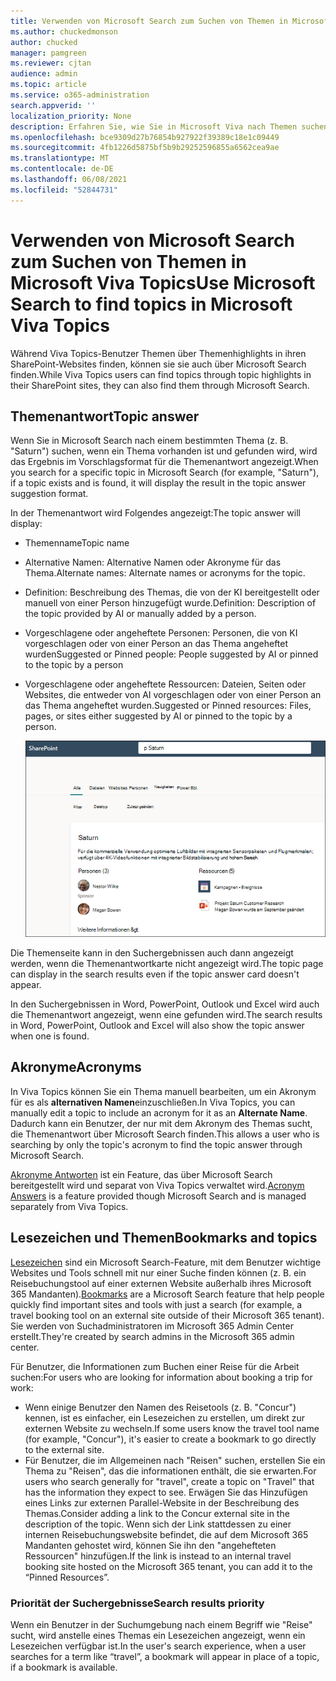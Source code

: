 ```yaml
---
title: Verwenden von Microsoft Search zum Suchen von Themen in Microsoft Viva Topics
ms.author: chuckedmonson
author: chucked
manager: pamgreen
ms.reviewer: cjtan
audience: admin
ms.topic: article
ms.service: o365-administration
search.appverid: ''
localization_priority: None
description: Erfahren Sie, wie Sie in Microsoft Viva nach Themen suchen können.
ms.openlocfilehash: bce9309d27b76854b927922f39389c18e1c09449
ms.sourcegitcommit: 4fb1226d5875bf5b9b29252596855a6562cea9ae
ms.translationtype: MT
ms.contentlocale: de-DE
ms.lasthandoff: 06/08/2021
ms.locfileid: "52844731"
---
```

# <a name="use-microsoft-search-to-find-topics-in-microsoft-viva-topics"></a><span data-ttu-id="1ec82-103">Verwenden von Microsoft Search zum Suchen von Themen in Microsoft Viva Topics</span><span class="sxs-lookup"><span data-stu-id="1ec82-103">Use Microsoft Search to find topics in Microsoft Viva Topics</span></span>

<span data-ttu-id="1ec82-104">Während Viva Topics-Benutzer Themen über Themenhighlights in ihren SharePoint-Websites finden, können sie sie auch über Microsoft Search finden.</span><span class="sxs-lookup"><span data-stu-id="1ec82-104">While Viva Topics users can find topics through topic highlights in their SharePoint sites, they can also find them through Microsoft Search.</span></span> 

## <a name="topic-answer"></a><span data-ttu-id="1ec82-105">Themenantwort</span><span class="sxs-lookup"><span data-stu-id="1ec82-105">Topic answer</span></span>

<span data-ttu-id="1ec82-106">Wenn Sie in Microsoft Search nach einem bestimmten Thema (z. B. "Saturn") suchen, wenn ein Thema vorhanden ist und gefunden wird, wird das Ergebnis im Vorschlagsformat für die Themenantwort angezeigt.</span><span class="sxs-lookup"><span data-stu-id="1ec82-106">When you search for a specific topic in Microsoft Search (for example, "Saturn"), if a topic exists and is found, it will display the result in the topic answer suggestion format.</span></span>

<span data-ttu-id="1ec82-107">In der Themenantwort wird Folgendes angezeigt:</span><span class="sxs-lookup"><span data-stu-id="1ec82-107">The topic answer will display:</span></span>
- <span data-ttu-id="1ec82-108">Themenname</span><span class="sxs-lookup"><span data-stu-id="1ec82-108">Topic name</span></span>
- <span data-ttu-id="1ec82-109">Alternative Namen: Alternative Namen oder Akronyme für das Thema.</span><span class="sxs-lookup"><span data-stu-id="1ec82-109">Alternate names: Alternate names or acronyms for the topic.</span></span>
- <span data-ttu-id="1ec82-110">Definition: Beschreibung des Themas, die von der KI bereitgestellt oder manuell von einer Person hinzugefügt wurde.</span><span class="sxs-lookup"><span data-stu-id="1ec82-110">Definition: Description of the topic provided by AI or manually added by a person.</span></span>
- <span data-ttu-id="1ec82-111">Vorgeschlagene oder angeheftete Personen: Personen, die von KI vorgeschlagen oder von einer Person an das Thema angeheftet wurden</span><span class="sxs-lookup"><span data-stu-id="1ec82-111">Suggested or Pinned people: People suggested by AI or pinned to the topic by a person</span></span>
- <span data-ttu-id="1ec82-112">Vorgeschlagene oder angeheftete Ressourcen: Dateien, Seiten oder Websites, die entweder von AI vorgeschlagen oder von einer Person an das Thema angeheftet wurden.</span><span class="sxs-lookup"><span data-stu-id="1ec82-112">Suggested or Pinned resources: Files, pages, or sites either suggested by AI or pinned to the topic by a person.</span></span> 

   ![Thema in der Suche](../media/knowledge-management/search-topic-answer.png) 

<span data-ttu-id="1ec82-114">Die Themenseite kann in den Suchergebnissen auch dann angezeigt werden, wenn die Themenantwortkarte nicht angezeigt wird.</span><span class="sxs-lookup"><span data-stu-id="1ec82-114">The topic page can display in the search results even if the topic answer card doesn't appear.</span></span>

<span data-ttu-id="1ec82-115">In den Suchergebnissen in Word, PowerPoint, Outlook und Excel wird auch die Themenantwort angezeigt, wenn eine gefunden wird.</span><span class="sxs-lookup"><span data-stu-id="1ec82-115">The search results in Word, PowerPoint, Outlook and Excel will also show the topic answer when one is found.</span></span>


## <a name="acronyms"></a><span data-ttu-id="1ec82-116">Akronyme</span><span class="sxs-lookup"><span data-stu-id="1ec82-116">Acronyms</span></span>

<span data-ttu-id="1ec82-117">In Viva Topics können Sie ein Thema manuell bearbeiten, um ein Akronym für es als <b>alternativen Namen</b>einzuschließen.</span><span class="sxs-lookup"><span data-stu-id="1ec82-117">In Viva Topics, you can manually edit a topic to include an acronym for it as an <b>Alternate Name</b>.</span></span> <span data-ttu-id="1ec82-118">Dadurch kann ein Benutzer, der nur mit dem Akronym des Themas sucht, die Themenantwort über Microsoft Search finden.</span><span class="sxs-lookup"><span data-stu-id="1ec82-118">This allows a user who is searching by only the topic's acronym to find the topic answer through Microsoft Search.</span></span>

<span data-ttu-id="1ec82-119">[Akronyme Antworten](/microsoftsearch/manage-acronyms) ist ein Feature, das über Microsoft Search bereitgestellt wird und separat von Viva Topics verwaltet wird.</span><span class="sxs-lookup"><span data-stu-id="1ec82-119">[Acronym Answers](/microsoftsearch/manage-acronyms) is a feature provided though Microsoft Search and is managed separately from Viva Topics.</span></span>

## <a name="bookmarks-and-topics"></a><span data-ttu-id="1ec82-120">Lesezeichen und Themen</span><span class="sxs-lookup"><span data-stu-id="1ec82-120">Bookmarks and topics</span></span>

<span data-ttu-id="1ec82-121">[Lesezeichen](/microsoftsearch/manage-bookmarks) sind ein Microsoft Search-Feature, mit dem Benutzer wichtige Websites und Tools schnell mit nur einer Suche finden können (z. B. ein Reisebuchungstool auf einer externen Website außerhalb ihres Microsoft 365 Mandanten).</span><span class="sxs-lookup"><span data-stu-id="1ec82-121">[Bookmarks](/microsoftsearch/manage-bookmarks) are a Microsoft Search feature that help people quickly find important sites and tools with just a search (for example, a travel booking tool on an external site outside of their Microsoft 365 tenant).</span></span> <span data-ttu-id="1ec82-122">Sie werden von Suchadministratoren im Microsoft 365 Admin Center erstellt.</span><span class="sxs-lookup"><span data-stu-id="1ec82-122">They're created by search admins in the Microsoft 365 admin center.</span></span> 

<span data-ttu-id="1ec82-123">Für Benutzer, die Informationen zum Buchen einer Reise für die Arbeit suchen:</span><span class="sxs-lookup"><span data-stu-id="1ec82-123">For users who are looking for information about booking a trip for work:</span></span>

- <span data-ttu-id="1ec82-124">Wenn einige Benutzer den Namen des Reisetools (z. B. "Concur") kennen, ist es einfacher, ein Lesezeichen zu erstellen, um direkt zur externen Website zu wechseln.</span><span class="sxs-lookup"><span data-stu-id="1ec82-124">If some users know the travel tool name (for example, "Concur"), it's easier to create a bookmark to go directly to the external site.</span></span>
- <span data-ttu-id="1ec82-125">Für Benutzer, die im Allgemeinen nach "Reisen" suchen, erstellen Sie ein Thema zu "Reisen", das die informationen enthält, die sie erwarten.</span><span class="sxs-lookup"><span data-stu-id="1ec82-125">For users who search generally for "travel", create a topic on "Travel" that has the information they expect to see.</span></span> <span data-ttu-id="1ec82-126">Erwägen Sie das Hinzufügen eines Links zur externen Parallel-Website in der Beschreibung des Themas.</span><span class="sxs-lookup"><span data-stu-id="1ec82-126">Consider adding a link to the Concur external site in the description of the topic.</span></span> <span data-ttu-id="1ec82-127">Wenn sich der Link stattdessen zu einer internen Reisebuchungswebsite befindet, die auf dem Microsoft 365 Mandanten gehostet wird, können Sie ihn den "angehefteten Ressourcen" hinzufügen.</span><span class="sxs-lookup"><span data-stu-id="1ec82-127">If the link is instead to an internal travel booking site hosted on the Microsoft 365 tenant, you can add it to the “Pinned Resources”.</span></span>
 
### <a name="search-results-priority"></a><span data-ttu-id="1ec82-128">Priorität der Suchergebnisse</span><span class="sxs-lookup"><span data-stu-id="1ec82-128">Search results priority</span></span> 

<span data-ttu-id="1ec82-129">Wenn ein Benutzer in der Suchumgebung nach einem Begriff wie "Reise" sucht, wird anstelle eines Themas ein Lesezeichen angezeigt, wenn ein Lesezeichen verfügbar ist.</span><span class="sxs-lookup"><span data-stu-id="1ec82-129">In the user's search experience, when a user searches for a term like “travel”, a bookmark will appear in place of a topic, if a bookmark is available.</span></span>
